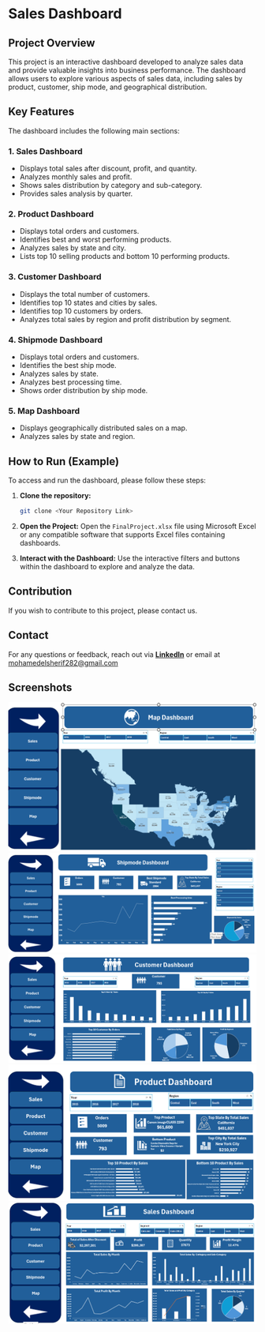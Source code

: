 # Sales Dashboard

## Project Overview

This project is an interactive dashboard developed to analyze sales data and provide valuable insights into business performance. The dashboard allows users to explore various aspects of sales data, including sales by product, customer, ship mode, and geographical distribution.

## Key Features

 The dashboard includes the following main sections:

### 1. Sales Dashboard
- Displays total sales after discount, profit, and quantity.
- Analyzes monthly sales and profit.
- Shows sales distribution by category and sub-category.
- Provides sales analysis by quarter.

### 2. Product Dashboard
- Displays total orders and customers.
- Identifies best and worst performing products.
- Analyzes sales by state and city.
- Lists top 10 selling products and bottom 10 performing products.

### 3. Customer Dashboard
- Displays the total number of customers.
- Identifies top 10 states and cities by sales.
- Identifies top 10 customers by orders.
- Analyzes total sales by region and profit distribution by segment.

### 4. Shipmode Dashboard
- Displays total orders and customers.
- Identifies the best ship mode.
- Analyzes sales by state.
- Analyzes best processing time.
- Shows order distribution by ship mode.

### 5. Map Dashboard
- Displays geographically distributed sales on a map.
- Analyzes sales by state and region.

## How to Run (Example)

To access and run the dashboard, please follow these steps:

1.  **Clone the repository:**
    ```bash
    git clone <Your Repository Link>
    ```
2.  **Open the Project:**
    Open the `FinalProject.xlsx` file using Microsoft Excel or any compatible software that supports Excel files containing dashboards.

3.  **Interact with the Dashboard:**
    Use the interactive filters and buttons within the dashboard to explore and analyze the data.

## Contribution

If you wish to contribute to this project, please contact us.

## **Contact**
For any questions or feedback, reach out via **[LinkedIn](https://www.linkedin.com/in/mohamed-elsherif-1197a11b2)**  or email at mohamedelsherif282@gmail.com

## Screenshots

![Dashboard Screenshot](https://github.com/Mohamed12-elsherif/Sales-/blob/main/Screenshot%202025-07-27%20163129.png)
![Dashboard Screenshot](https://github.com/Mohamed12-elsherif/Sales-/blob/main/Screenshot%202025-07-27%20163154.png)
![Dashboard Screenshot](https://github.com/Mohamed12-elsherif/Sales-/blob/main/Screenshot%202025-07-27%20163211.png)
![Dashboard Screenshot](https://github.com/Mohamed12-elsherif/Sales-/blob/main/Screenshot%202025-07-27%20163258.png)
![Dashboard Screenshot](https://github.com/Mohamed12-elsherif/Sales-/blob/main/Screenshot%202025-07-27%20163313.png)



